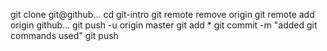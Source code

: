 git clone git@github...
cd git-intro
git remote remove origin
git remote add origin github...
git push -u origin master
git add *
git commit -m "added git commands used"
git push

